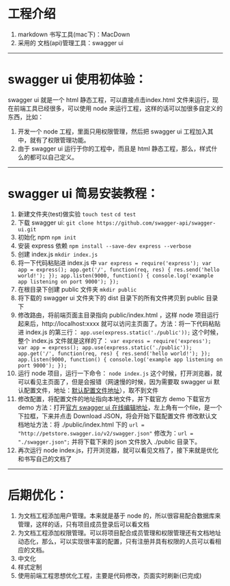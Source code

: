 # 工程介绍
1. markdown 书写工具(mac下)：MacDown
2. 采用的 文档(api)管理工具：swagger ui

---
swagger ui 使用初体验：
===
swagger ui 就是一个 html 静态工程，可以直接点击index.html 文件来运行，现在前端工具已经很多，可以使用 node 来运行工程，这样的话可以加很多自定义的东西，比如：
1. 开发一个 node 工程，里面只用权限管理，然后把 swagger ui 工程加入其中，就有了权限管理功能。
2. 由于 swagger ui 运行于你的工程中，而且是 html 静态工程，那么，样式什么的都可以自己定义。


---
swagger ui 简易安装教程：
===
1. 新建文件夹(test)做实验
`touch test`
`cd test`
2. 下载 swagger ui:
`git clone https://github.com/swagger-api/swagger-ui.git `
3. 初始化 npm
`npm init`
4. 安装 express 依赖
`npm install --save-dev express --verbose`
5. 创建 index.js
`mkdir index.js`
6. 将一下代码粘贴进 index.js 中
`var express = require('express');
var app = express();
app.get('/', function(req, res) {
    res.send('hello world!');
});
app.listen(9000, function() {
    console.log('example app listening on port 9000');
});`
7. 在根目录下创建 public 文件夹
`mkdir public`
8. 将下载的 swagger ui 文件夹下的 dist 目录下的所有文件拷贝到 public 目录下
9. 修改路由，将前端页面主目录指向 public/index.html ，这样 node 项目运行起来后，http://localhost:xxxx 就可以访问主页面了。方法：将一下代码粘贴进 index.js 的第三行：
`app.use(express.static('./public'));`
这个时候，整个 index.js 文件就是这样的了：
`var express = require('express');
var app = express();
app.use(express.static('./public'));
app.get('/', function(req, res) {
    res.send('hello world!');
});
app.listen(9000, function() {
    console.log('example app listening on port 9000');
});`
10. 运行 node 项目，运行一下命令：
`node index.js`
这个时候，打开浏览器，就可以看见主页面了，但是会报错（网速慢的时候，因为需要取 swagger ui 默认配置文件，地址：[默认配置文件地址](http://petstore.swagger.io/v2/swagger.json)），取不到文件
11. 修改配置，将配置文件的地址指向本地文件，并下载官方 demo
下载官方 demo 方法：打开[官方 swagger ui 在线编辑地址](http://editor.swagger.io/#/)，左上角有一个file，是一个下拉框，下来并点击 Download JSON，将会开始下载配置文件
修改默认文档地址方法：将 ./public/index.html 下的
`url = "http://petstore.swagger.io/v2/swagger.json"`
修改为：`url = "./swagger.json";`
并将下载下来的 json 文件放入 ./public 目录下。
12. 再次运行 node index.js，打开浏览器，就可以看见文档了，接下来就是优化和书写自己的文档了

---
后期优化：
===
1. 为文档工程添加用户管理。本来就是基于 node 的，所以很容易配合数据库来管理，这样的话，只有项目成员登录后可以看文档
2. 为文档工程添加权限管理。可以将项目配合成员管理和权限管理还有文档地址动态化，那么，可以实现很丰富的配置，只有注册并具有权限的人员可以看相应的文档。
3. 中文化
4. 样式定制
5. 使用前端工程思想优化工程，主要是代码修改，页面实时刷新(已完成)
